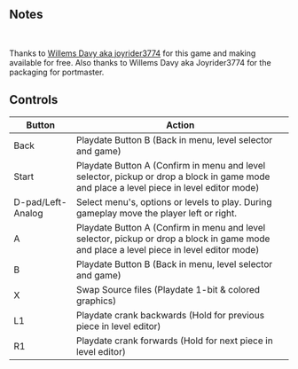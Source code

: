 ## Notes
<br/>

Thanks to [Willems Davy aka joyrider3774](https://github.com/joyrider3774) for this game and making available for free. Also thanks to Willems Davy aka Joyrider3774 for the packaging for portmaster.
<br/>

## Controls

| Button | Action |
|--|--|
| Back | Playdate Button B (Back in menu, level selector and game) |
| Start | Playdate Button A (Confirm in menu and level selector, pickup or drop a block in game mode and place a level piece in level editor mode) |
| D-pad/Left-Analog | Select menu's, options or levels to play. During gameplay move the player left or right. |
| A | Playdate Button A (Confirm in menu and level selector, pickup or drop a block in game mode and place a level piece in level editor mode) |
| B | Playdate Button B (Back in menu, level selector and game) |
| X | Swap Source files (Playdate 1-bit & colored graphics) |
| L1 | Playdate crank backwards (Hold for previous piece in level editor) |
| R1 | Playdate crank forwards (Hold for next piece in level editor) |
